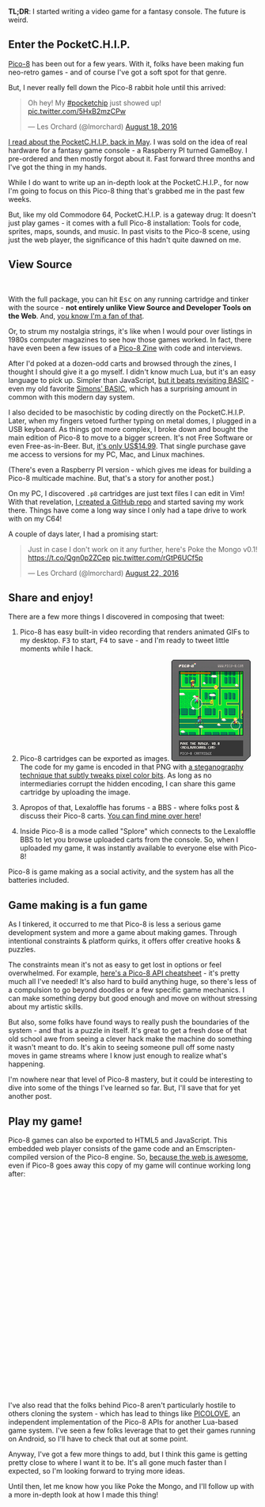 **TL;DR**: I started writing a video game for a fantasy console. The future is weird.

<!--more-->

<nav role="navigation" class="table-of-contents"></nav>

## Enter the PocketC.H.I.P.

[Pico-8][] has been out for a few years. With it, folks have been making fun neo-retro games - and of course I've got a soft spot for that genre. 

[Pico-8]: http://www.lexaloffle.com/pico-8.php

But, I never really fell down the Pico-8 rabbit hole until this arrived:

<blockquote class="twitter-tweet" data-lang="en"><p lang="en" dir="ltr">Oh hey! My <a href="https://twitter.com/hashtag/pocketchip?src=hash">#pocketchip</a> just showed up! <a href="https://t.co/5HxB2mzCPw">pic.twitter.com/5HxB2mzCPw</a></p>&mdash; Les Orchard (@lmorchard) <a href="https://twitter.com/lmorchard/status/766350094555750400">August 18, 2016</a></blockquote>

[I read about the PocketC.H.I.P. back in May](http://boingboing.net/2016/05/04/tiny-8-bit-console-designed-f.html). I was sold on the idea of real hardware for a fantasy game console - a Raspberry PI turned GameBoy. I pre-ordered and then mostly forgot about it. Fast forward three months and I've got the thing in my hands.

While I do want to write up an in-depth look at the PocketC.H.I.P., for now I'm going to focus on this Pico-8 thing that's grabbed me in the past few weeks.

But, like my old Commodore 64, PocketC.H.I.P. is a gateway drug: It doesn't just play games - it comes with a full Pico-8 installation: Tools for code, sprites, maps, sounds, and music. In past visits to the Pico-8 scene, using just the web player, the significance of this hadn't quite dawned on me. 

## View Source

<img class="lazyload inset right" data-src="/uploads/2016/poke-the-mongo/PICO-8_21.gif" />

With the full package, you can hit <kbd>Esc</kbd> on any running cartridge and tinker with the source - **not entirely unlike View Source and Developer Tools on the Web**. And, [you know I'm a fan of that](/2015/08/07/web-awesome/).

Or, to strum my nostalgia strings, it's like when I would pour over listings in 1980s computer magazines to see how those games worked. In fact, there have even been a few issues of a [Pico-8 Zine](https://sectordub.itch.io/pico-8-fanzine-1) with code and interviews. 

After I'd poked at a dozen-odd carts and browsed through the zines, I thought I should give it a go myself. I didn't know much Lua, but it's an easy language to pick up. Simpler than JavaScript, [but it beats revisiting BASIC][BASICtweet] - even my old favorite [Simons' BASIC](https://en.wikipedia.org/wiki/Simons%27_BASIC), which has a surprising amount in common with this modern day system. 

I also decided to be masochistic by coding directly on the PocketC.H.I.P. Later, when my fingers vetoed further typing on metal domes, I plugged in a USB keyboard. As things got more complex, I broke down and bought the main edition of Pico-8 to move to a bigger screen. It's not Free Software or even Free-as-in-Beer. But, [it's only US$14.99](http://www.lexaloffle.com/pico-8.php#getpico8). That single purchase gave me access to versions for my PC, Mac, and Linux machines. 

(There's even a Raspberry PI version - which gives me ideas for building a Pico-8 multicade machine. But, that's a story for another post.)

On my PC, I discovered `.p8` cartridges are just text files I can edit in Vim! With that revelation, [I created a GitHub repo][p8repo] and started saving my work there. Things have come a long way since I only had a tape drive to work with on my C64!

[BASICtweet]: https://twitter.com/lmorchard/status/766870582856081409
[p8repo]: https://github.com/lmorchard/Pico-8-Carts

A couple of days later, I had a promising start:

<blockquote class="twitter-tweet" data-lang="en"><p lang="en" dir="ltr">Just in case I don&#39;t work on it any further, here&#39;s Poke the Mongo v0.1! <a href="https://t.co/Qgn0p2ZCep">https://t.co/Qgn0p2ZCep</a> <a href="https://t.co/rGtP6UCf5p">pic.twitter.com/rGtP6UCf5p</a></p>&mdash; Les Orchard (@lmorchard) <a href="https://twitter.com/lmorchard/status/767604122388279296">August 22, 2016</a></blockquote>

## Share and enjoy!

There are a few more things I discovered in composing that tweet:

1. Pico-8 has easy built-in video recording that renders animated GIFs to my desktop. <kbd>F3</kbd> to start, <kbd>F4</kbd> to save - and I'm ready to tweet little moments while I hack.

1. Pico-8 cartridges can be exported as images. <img class="inset right" style="width: inherit" src="/uploads/2016/poke-the-mongo/poke-the-mongo.p8.png" /> The code for my game is encoded in that PNG with [a steganography technique that subtly tweaks pixel color bits](https://twitter.com/lexaloffle/status/611581098900897793). As long as no intermediaries corrupt the hidden encoding, I can share this game cartridge by uploading the image.

1. Apropos of that, Lexaloffle has forums - a BBS - where folks post & discuss their Pico-8 carts. [You can find mine over here][mongobbs]!

1. Inside Pico-8 is a mode called "Splore" which connects to the Lexaloffle BBS to let you browse uploaded carts from the console. So, when I uploaded my game, it was instantly available to everyone else with Pico-8!

Pico-8 is game making as a social activity, and the system has all the batteries included.

## Game making is a fun game

As I tinkered, it occurred to me that Pico-8 is less a serious game development system and more a game about making games. Through intentional constraints & platform quirks, it offers offer creative hooks & puzzles.

The constraints mean it's not as easy to get lost in options or feel overwhelmed. For example, [here's a Pico-8 API cheatsheet](https://neko250.github.io/pico8-api/) - it's pretty much all I've needed! It's also hard to build anything huge, so there's less of a compulsion to go beyond doodles or a few specific game mechanics. I can make something derpy but good enough and move on without stressing about my artistic skills.

But also, some folks have found ways to really push the boundaries of the system - and that is a puzzle in itself. It's great to get a fresh dose of that old school awe from seeing a clever hack make the machine do something it wasn't meant to do. It's akin to seeing someone pull off some nasty moves in game streams where I know just enough to realize what's happening.

I'm nowhere near that level of Pico-8 mastery, but it could be interesting to dive into some of the things I've learned so far. But, I'll save that for yet another post.

## Play my game!

Pico-8 games can also be exported to HTML5 and JavaScript. This embedded web player consists of the game code and an Emscripten-compiled version of the Pico-8 engine. So, [because the web is awesome][webawesome], even if Pico-8 goes away this copy of my game will continue working long after:

<iframe class="lazyload" style="width: 100%; height: 420px" scrolling="no" frameborder="0" allowfullscreen data-src="/uploads/2016/poke-the-mongo/pokethemongo.html"></iframe>

I've also read that the folks behind Pico-8 aren't particularly hostile to others cloning the system - which has lead to things like [PICOLOVE](https://github.com/picolove/picolove), an independent implementation of the Pico-8 APIs for another Lua-based game system. I've seen a few folks leverage that to get their games running on Android, so I'll have to check that out at some point.

Anyway, I've got a few more things to add, but I think this game is getting pretty close to where I want it to be. It's all gone much faster than I expected, so I'm looking forward to trying more ideas. 

Until then, let me know how you like Poke the Mongo, and I'll follow up with a more in-depth look at how I made this thing!

[webawesome]: /2015/08/07/web-awesome/
[mongobbs]: http://www.lexaloffle.com/bbs/?tid=4111

<script async src="//embedr.flickr.com/assets/client-code.js" charset="utf-8"></script>
<script async src="//platform.twitter.com/widgets.js" charset="utf-8"></script>

<!-- vim: set wrap linebreak nolist wrapmargin=0 textwidth=0 syntax=markdown formatoptions-=t textwidth=78: -->

